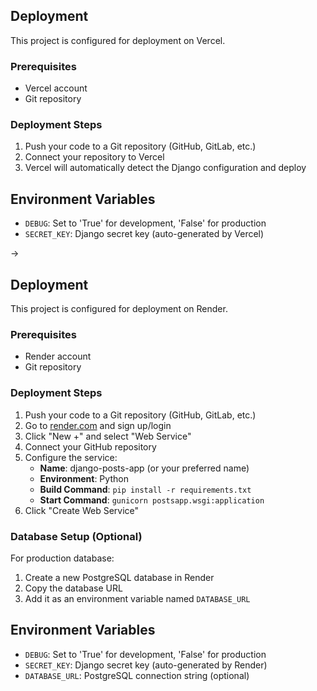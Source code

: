 ## Deployment

This project is configured for deployment on Vercel.

### Prerequisites

- Vercel account
- Git repository

### Deployment Steps

1. Push your code to a Git repository (GitHub, GitLab, etc.)
2. Connect your repository to Vercel
3. Vercel will automatically detect the Django configuration and deploy

## Environment Variables

- `DEBUG`: Set to 'True' for development, 'False' for production
- `SECRET_KEY`: Django secret key (auto-generated by Vercel)

->

## Deployment

This project is configured for deployment on Render.

### Prerequisites

- Render account
- Git repository

### Deployment Steps

1. Push your code to a Git repository (GitHub, GitLab, etc.)
2. Go to [render.com](https://render.com) and sign up/login
3. Click "New +" and select "Web Service"
4. Connect your GitHub repository
5. Configure the service:
   - **Name**: django-posts-app (or your preferred name)
   - **Environment**: Python
   - **Build Command**: `pip install -r requirements.txt`
   - **Start Command**: `gunicorn postsapp.wsgi:application`
6. Click "Create Web Service"

### Database Setup (Optional)

For production database:
1. Create a new PostgreSQL database in Render
2. Copy the database URL
3. Add it as an environment variable named `DATABASE_URL`

## Environment Variables

- `DEBUG`: Set to 'True' for development, 'False' for production
- `SECRET_KEY`: Django secret key (auto-generated by Render)
- `DATABASE_URL`: PostgreSQL connection string (optional)